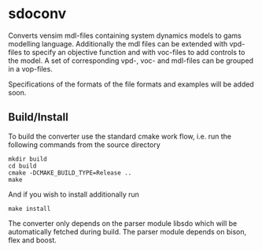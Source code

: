 # sdoconv

Converts vensim mdl-files containing system dynamics models to gams
modelling language. Additionally the mdl files can be extended with vpd-files
to specify an objective function and with voc-files to add controls to
the model. A set of corresponding vpd-, voc- and mdl-files can be grouped
in a vop-files.

Specifications of the formats of the file formats and examples will be
added soon.

## Build/Install

To build the converter use the standard cmake work flow, i.e.
run the following commands from the source directory
```
mkdir build
cd build
cmake -DCMAKE_BUILD_TYPE=Release ..
make
```
And if you wish to install additionally run
```
make install
```

The converter only depends on the parser module libsdo which will be
automatically fetched during build.
The parser module depends on bison, flex and boost.